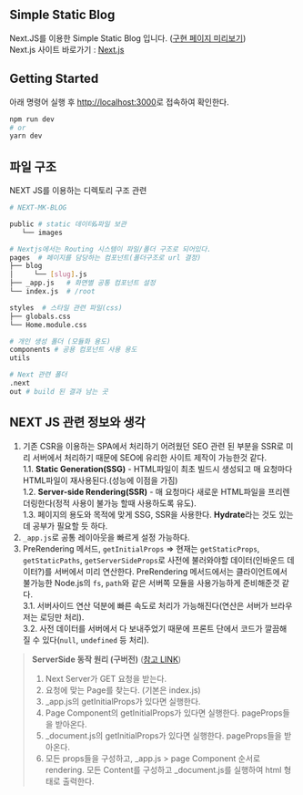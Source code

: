 ## Simple Static Blog

Next.JS를 이용한 Simple Static Blog 입니다. ([구현 페이지 미리보기](https://next-markdown-blog-teal.vercel.app/))  
Next.js 사이트 바로가기 : [Next.js](https://nextjs.org/)

## Getting Started
아래 명령어 실행 후 [http://localhost:3000](http://localhost:3000)로 접속하여 확인한다.

```bash
npm run dev
# or
yarn dev
```

## 파일 구조
NEXT JS를 이용하는 디렉토리 구조 관련
```bash
# NEXT-MK-BLOG

public # static 데이터&파일 보관
   └── images

# Nextjs에서는 Routing 시스템이 파일/폴더 구조로 되어있다.
pages  # 페이지를 담당하는 컴포넌트(폴더구조로 url 결정)      
├── blog
│     └── [slug].js
├── _app.js   # 화면별 공통 컴포넌트 설정
└── index.js  # /root

styles  # 스타일 관련 파일(css)
├── globals.css
└── Home.module.css

# 개인 생성 폴더 (모듈화 용도)
components # 공용 컴포넌트 사용 용도
utils

# Next 관련 폴더
.next
out # build 된 결과 남는 곳
```

## NEXT JS 관련 정보와 생각

1. 기존 CSR을 이용하는 SPA에서 처리하기 어려웠던 SEO 관련 된 부분을 SSR로 미리 서버에서 처리하기 때문에 SEO에 유리한 사이트 제작이 가능한것 같다.  
  1.1. **Static Generation(SSG)** - HTML파일이 최초 빌드시 생성되고 매 요청마다 HTML파일이 재사용된다.(성능에 이점을 가짐)  
  1.2. **Server-side Rendering(SSR)** - 매 요청마다 새로운 HTML파일을 프리렌더링한다(정적 사용이 불가능 할때 사용하도록 유도).  
  1.3. 페이지의 용도와 목적에 맞게 SSG, SSR을 사용한다. **Hydrate**라는 것도 있는데 공부가 필요할 듯 하다.
2. `_app.js`로 공통 레이아웃을 빠르게 설정 가능하다.
3. PreRendering 메서드, `getInitialProps` => 현재는 `getStaticProps`, `getStaticPaths`, `getServerSideProps`로 사전에 불러와야할 데이터(인바운드 데이터?)를 서버에서 미리 연산한다. PreRendering 메서드에서는 클라이언트에서 불가능한 Node.js의 `fs`, `path`와 같은 서버쪽 모듈을 사용가능하게 준비해준것 같다.  
  3.1. 서버사이드 연산 덕분에 빠른 속도로 처리가 가능해진다(연산은 서버가 브라우저는 로딩만 처리).  
  3.2. 사전 데이터를 서버에서 다 보내주었기 때문에 프론트 단에서 코드가 깔끔해 질 수 있다(`null`, `undefined` 등 처리).  

> **ServerSide 동작 원리 (구버전)** ([참고 LINK](https://velog.io/@kirin/Next.js-%ED%8E%98%EC%9D%B4%EC%A7%80-%EA%B5%AC%EC%A1%B0))
>1. Next Server가 GET 요청을 받는다.
>2. 요청에 맞는 Page를 찾는다. (기본은 index.js)
>3. _app.js의 getInitialProps가 있다면 실행한다.
>4. Page Component의 getInitialProps가 있다면 실행한다. pageProps들을 받아온다.
>5. _document.js의 getInitialProps가 있다면 실행한다. pageProps들을 받아온다.
>6. 모든 props들을 구성하고, _app.js > page Component 순서로 rendering.
>모든 Content를 구성하고 _document.js를 실행하여 html 형태로 출력한다.

